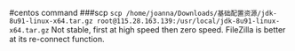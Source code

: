 #centos command
###scp
`
scp /home/joanna/Downloads/基础配置资源/jdk-8u91-linux-x64.tar.gz root@115.28.163.139:/usr/local/jdk-8u91-linux-x64.tar.gz
`
Not stable, first at high speed then zero speed.
FileZilla is better at its re-connect function.
###